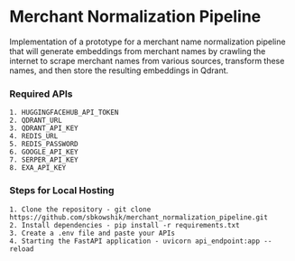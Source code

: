 # Merchant Normalization Pipeline 
Implementation of a prototype for a merchant name normalization pipeline that will generate embeddings from merchant names by crawling the internet to scrape merchant names from various sources, transform these names, and then store the resulting embeddings in Qdrant.

### Required APIs
```
1. HUGGINGFACEHUB_API_TOKEN
2. QDRANT_URL
3. QDRANT_API_KEY
4. REDIS_URL
5. REDIS_PASSWORD
6. GOOGLE_API_KEY
7. SERPER_API_KEY
8. EXA_API_KEY
```

### Steps for Local Hosting
```
1. Clone the repository - git clone https://github.com/sbkowshik/merchant_normalization_pipeline.git
2. Install dependencies - pip install -r requirements.txt
3. Create a .env file and paste your APIs
4. Starting the FastAPI application - uvicorn api_endpoint:app --reload
```
